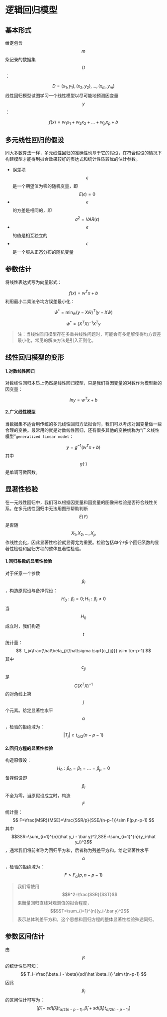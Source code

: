 # 逻辑回归模型

## 基本形式

给定包含$$m$$条记录的数据集$$D$$：

$$
D={(x_1,y_1),(x_2,y_2),...,(x_m,y_m)}
$$
线性回归模型试图学习一个线性模型以尽可能地预测因变量$$y$$：

$$
f(x)=w_1x_1+w_2x_2+...+w_px_p+b
$$
## 多元线性回归的假设

同大多数算法一样，多元线性回归的准确性也基于它的假设，在符合假设的情况下构建模型才能得到拟合效果较好的表达式和统计性质较优的估计参数。

* 误差项$$\epsilon$$是一个期望值为零的随机变量，即$$E(\epsilon)=0$$
* $$\epsilon$$的方差是相同的，即$$\sigma^2=VAR(\epsilon)$$
* $$\epsilon$$的值是相互独立的
* $$\epsilon$$是一个服从正态分布的随机变量

## 参数估计

将线性表达式写为向量形式：

$$
f(x)=w^Tx+b
$$
利用最小二乘法令均方误差最小化：

$$
\hat{w}^*=\min_{\hat{w}}(y-X\hat{w})^T(y-X\hat{w})
$$

$$
\hat{w}^*=(X^TX)^{-1}X^Ty
$$
> 注：当线性回归模型存在多重共线性问题时，可能会有多组解使得均方误差最小化，常见的解决方法是引入正则化。

## 线性回归模型的变形
#### 1.对数线性回归
对数线性回归本质上仍然是线性回归模型，只是我们将因变量的对数作为模型新的因变量：

$$
ln y=w^Tx+b
$$
#### 2.广义线性模型
当数据集不适合用传统的多元线性回归方法拟合时，我们可以考虑对因变量做一些合理的变换。最常用的就是对数线性回归，还有很多其他的变换统称为“广义线性模型”`generalized linear model`：

$$
y=g^{-1}(w^Tx+b)
$$
其中$$g(\cdot)$$是单调可微函数。

## 显著性检验
在一元线性回归中，我们可以根据因变量和因变量的图像来检验是否符合线性关系。在多元线性回归中无法用图形帮助判断$$E(Y)$$是否随$$X_1,X_2,...,X_p$$作线性变化，因此显著性检验就显得尤为重要。检验包括单个/多个回归系数的显著性检验和回归方程的整体显著性检验。
#### 1.回归系数的显著性检验
对于任意一个参数$$\beta_i$$，构造原假设与备择假设：
$$
H_0:\beta_i=0;H_1:\beta_i\neq 0
$$
当$$H_0$$成立时，我们构造$$t$$统计量：
$$
T_j=\frac{\hat\beta_j}{\hat\sigma \sqrt{c_{jj}}} \sim t(n-p-1)
$$
其中$$c_{jj}$$是$$C(X^TX)^{-1}$$的对角线上第$$j$$个元素。给定显著性水平$$\alpha$$，检验的拒绝域为：
$$
|T_j|\geq t_{\alpha/2}(n-p-1)
$$
#### 2.回归方程的显著性检验
构造原假设：
$$
H_0:\beta_0=\beta_1=...=\beta_p=0
$$
备择假设即$$\beta_i$$不全为零，当原假设成立时，构造$$F$$统计量：
$$
F=\frac{MSR}{MSE}=\frac{SSR/p}{SSE/(n-p-1)}\sim F(p,n-p-1)
$$
其中$$SSR=\sum_{i=1}^{n}(\hat y_i - \bar y)^2,SSE=\sum_{i=1}^{n}(y_i-\hat y_i)^2$$，通常我们将前者称为回归平方和，后者称为残差平方和。给定显著性水平$$\alpha$$，检验的拒绝域为：
$$
F > F_{\alpha}(p,n-p-1)
$$

> 我们常使用$$R^2=\frac{SSR}{SST}$$来衡量回归直线对观测值的拟合程度，$$SST=\sum_{i=1}^{n}(y_i-\bar y)^2$$表示总体利差平方和，这个思想和回归方程的整体显著性检验殊途同归。

## 参数区间估计

由$$\beta$$的统计性质可知：
$$
T_i=\frac{\beta_i - \beta}{sd(\hat \beta_i)} \sim t(n-p-1)
$$
因此$$\beta_i$$的区间估计可写为：
$$
\Big[ \hat \beta_i - sd(\hat \beta_i)t_{\alpha /2(n-p-1)},  \hat \beta_i + sd(\hat \beta_i)t_{\alpha /2(n-p-1)} \Big]
$$
